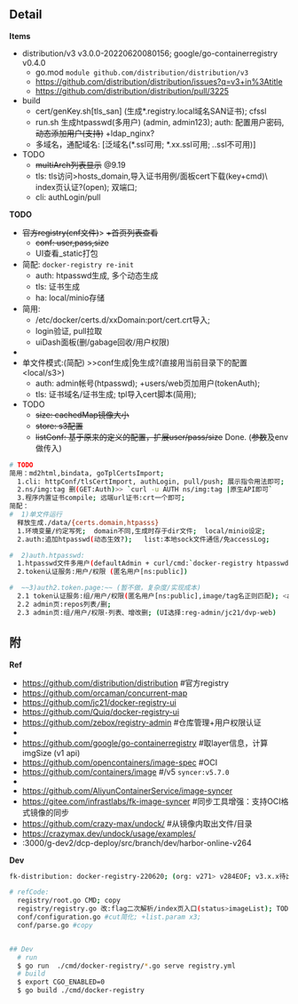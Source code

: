 

## Detail

**Items**

- distribution/v3 v3.0.0-20220620080156; google/go-containerregistry v0.4.0
  - go.mod `module github.com/distribution/distribution/v3`
  - https://github.com/distribution/distribution/issues?q=v3+in%3Atitle
  - https://github.com/distribution/distribution/pull/3225
- build
  - cert/genKey.sh[tls_san] (生成*.registry.local域名SAN证书); cfssl
  - run.sh 生成htpasswd(多用户) (admin, admin123); auth: 配置用户密码,~~动态添加用户(支持)~~ +ldap_nginx?
  - 多域名，通配域名: [泛域名(*.ssl可用; *.xx.ssl可用; *.*.ssl不可用)]
- TODO
  - ~~multiArch列表显示~~ @9.19
  - tls: tls访问>hosts_domain,导入证书用例/面板cert下载(key+cmd)\ index页认证?(open); 双端口;
  - cli: authLogin/pull

**TODO**

- ~~官方registry(cnf文件)~~> ~~+首页列表查看~~
  - ~~conf: user,pass,size~~
  - UI查看_static打包
- 简配: `docker-registry re-init`
  - auth: htpasswd生成, 多个动态生成
  - tls: 证书生成
  - ha: local/minio存储
- 简用:
  - /etc/docker/certs.d/xxDomain:port/cert.crt导入; 
  - login验证, pull拉取
  - uiDash面板(删/gabage回收/用户权限)
- 
- 单文件模式:(简配) >>conf生成|免生成?(直接用当前目录下的配置<local/s3>)
  - auth: admin帐号(htpasswd); +users/web页加用户(tokenAuth);
  - tls: 证书域名/证书生成; tpl导入cert脚本(简用);
- TODO
  - ~~size: cachedMap镜像大小~~
  - ~~store: s3配置~~
  - ~~listConf: 基于原来的定义的配置，扩展user/pass/size~~ Done. (~~参数~~及env做传入)

```bash
# TODO
简用：md2html,bindata, goTplCertsImport;
  1.cli: httpConf/tlsCertImport, authLogin, pull/push; 展示指令用法即可;
  2.ns/img:tag 删(GET:Auth)>> `curl -u AUTH ns/img:tag |原生API即可`
  3.程序内置证书compile; 远端url证书:crt一个即可;
简配：
#  1)单文件运行
  释放生成./data/{certs.domain,htpasss}
  1.环境变量/约定写死;  domain不同,生成时存于dir文件;  local/minio设定;
  2.auth:追加htpasswd(动态生效?);   list:本地sock文件通信/免accessLog;

#  2)auth.htpasswd:
  1.htpasswd文件多用户(defaultAdmin + curl/cmd:`docker-registry htpasswd user:pass:pull@match >> ./htpasswd.etxt`)
  2.token认证服务:用户/权限 (匿名用户[ns:public])

#  ~~3)auth2.token.page:~~ (暂不做，复杂度/实现成本)
  2.1 token认证服务:组/用户/权限(匿名用户[ns:public],image/tag名正则匹配); <auth.db>
  2.2 admin页:repos列表/删;
  2.3 admin页:组/用户/权限-列表、增改删; (UI选择:reg-admin/jc21/dvp-web)
```

## 附

**Ref**

- https://github.com/distribution/distribution #官方registry
- https://github.com/orcaman/concurrent-map
- https://github.com/jc21/docker-registry-ui
- https://github.com/Quiq/docker-registry-ui
- https://github.com/zebox/registry-admin #仓库管理+用户权限认证
- 
- https://github.com/google/go-containerregistry #取layer信息，计算imgSize (v1 api)
- https://github.com/opencontainers/image-spec #OCI
- https://github.com/containers/image #/v5 `syncer:v5.7.0`
- 
- https://github.com/AliyunContainerService/image-syncer
- https://gitee.com/infrastlabs/fk-image-syncer #同步工具增强：支持OCI格式镜像的同步
- https://github.com/crazy-max/undock/ #从镜像内取出文件/目录
- https://crazymax.dev/undock/usage/examples/
- :3000/g-dev2/dcp-deploy/src/branch/dev/harbor-online-v264

**Dev**

```bash
fk-distribution: docker-registry-220620; (org: v271> v284EOF; v3.x.x待出)

# refCode:
  registry/root.go CMD; copy
  registry/registry.go 改:flag二次解析/index页入口(status>imageList); TODO logrus改回;
  conf/configuration.go #cut简化; +list.param x3;
  conf/parse.go #copy


## Dev
  # run
  $ go run  ./cmd/docker-registry/*.go serve registry.yml 
  # build
  $ export CGO_ENABLED=0
  $ go build ./cmd/docker-registry
```

